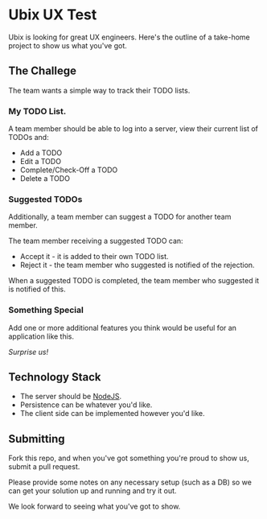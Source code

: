 # Ubix UX Test

Ubix is looking for great UX engineers.  Here's the outline of a take-home project to show us what you've got.

## The Challege

The team wants a simple way to track their TODO lists.

### My TODO List.

A team member should be able to log into a server, view their current list of TODOs and:

* Add a TODO
* Edit a TODO
* Complete/Check-Off a TODO
* Delete a TODO

### Suggested TODOs

Additionally, a team member can suggest a TODO for another team member.

The team member receiving a suggested TODO can:

* Accept it - it is added to their own TODO list.
* Reject it - the team member who suggested is notified of the rejection.

When a suggested TODO is completed, the team member who suggested it is notified of this.

### Something Special

Add one or more additional features you think would be useful for an application like this.

_Surprise us!_

## Technology Stack

* The server should be [NodeJS](http://nodejs.org).
* Persistence can be whatever you'd like.
* The client side can be implemented however you'd like.

## Submitting

Fork this repo, and when you've got something you're proud to show us, submit a pull request.

Please provide some notes on any necessary setup (such as a DB) so we can get your solution up and running and try it out.

We look forward to seeing what you've got to show.

